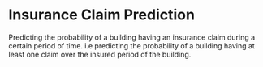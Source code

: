 # Insurance Claim Prediction
Predicting the probability of a building having an insurance claim during a certain period of time. i.e predicting the probability of a building having at least one claim over the insured period of the building.
